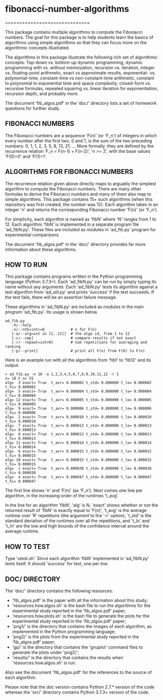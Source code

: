 # fibonacci-number-algorithms
==============================

This package contains multiple algorithms to compute the Fibonacci
numbers. The goal for this package is to help students learn the
basics of algorithms using simple algorithms so that they can focus
more on the algorithmic concepts illustrated.

The algorithms in this package illustrate the following rich set of
algorithmic concepts: Top-down vs. bottom-up dynamic programming,
dynamic programming with vs. without memoization, recursion
vs. iteration, integer vs. floating-point arithmetic, exact vs
approximate results, exponential- vs. polynomial-time, constant-time
vs non-constant-time arithmetic, constant to polynomial to exponential
time and space complexity, closed-form vs. recursive formulas,
repeated squaring vs. linear iteration for exponentiation, recursion
depth, and probably more.

The document 'fib_algos.pdf' in the 'doc/' directory lists a set of
homework questions for further study.

## FIBONACCI NUMBERS

The Fibonacci numbers are a sequence 'F(n)' (or 'F_n') of integers in
which every number after the first two, 0 and 1, is the sum of the two
preceding numbers: 0, 1, 1, 2, 3, 5, 8, 13, 21, ... More formally,
they are defined by the recurrence relation 'F_n = F(n-1) + F(n-2)',
'n >= 2', with the base values 'F(0)=0' and 'F(1)=1'.

## ALGORITHMS FOR FIBONACCI NUMBERS

The recurrence relation given above directly maps to arguably the
simplest algorithm to compute the Fibonacci numbers. There are many
other formulas to derive the Fibonacci numbers and many of them also
map to simple algorithms. This package contains 15+ such algorithms
(when this repository was first created, the number was 12). Each 
algorithm takes in an integer 'n' and returns the corresponding 
Fibonacci number 'F(n)' (or 'F_n').

For simplicity, each algorithm is named as 'fibN' where 'N' ranges
from 1 to 12. Each algorithm 'fibN' is implemented in a separate
program file 'ad_fibN.py'. These files are included as modules in
'ad_fib.py' program for experimental comparisons.

The document 'fib_algos.pdf' in the 'doc/' directory provides far more
information about these algorithms.

## HOW TO RUN

This package contains programs written in the Python programming
language (Python 3.7.3+). Each 'ad_fibN.py' can be run by simply
typing its name without any arguments. Each 'ad_fibN.py' tests its
algorithm against a test algorithm from 'ad_util.py' and prints
'success' if the test succeeds. If the test fails, there will be an
assertion failure message.

These algorithms in 'ad_fibN.py' are included as modules in the main
program 'ad_fib.py'. Its usage is shown below.

```
ad_fib.py
   -h/--help
   -n/--nth=int>=0            # n for F(n)
   [-a/--alg=int in [1..12]]  # the algo id, from 1 to 12
   [-c/--cmp]                 # compare results if not exact
   [-r/--repeat=int>0]        # num repetitions for averaging and ranking
   [-p/--print]               # print all F(n) from F(0) to F(n)
```

Here is an example run with all the algorithms from 'fib1' to 'fib12'
and its output. 

```
> ad_fib.py -n 10 -a 1,2,3,4,5,6,7,8,9,10,11,12 -r 1
n= 10 F_n= 55
alg=  3 exact= True  t_avr= 0.000002 t_std= 0.000000 t_lo= 0.000002 t_hi= 0.000002
alg=  5 exact= True  t_avr= 0.000004 t_std= 0.000000 t_lo= 0.000004 t_hi= 0.000004
alg= 12 exact= True  t_avr= 0.000005 t_std= 0.000000 t_lo= 0.000005 t_hi= 0.000005
alg=  9 exact= True  t_avr= 0.000006 t_std= 0.000000 t_lo= 0.000006 t_hi= 0.000006
alg=  2 exact= True  t_avr= 0.000010 t_std= 0.000000 t_lo= 0.000010 t_hi= 0.000010
alg=  7 exact= True  t_avr= 0.000013 t_std= 0.000000 t_lo= 0.000013 t_hi= 0.000013
alg=  8 exact= True  t_avr= 0.000013 t_std= 0.000000 t_lo= 0.000013 t_hi= 0.000013
alg= 11 exact= True  t_avr= 0.000014 t_std= 0.000000 t_lo= 0.000014 t_hi= 0.000014
alg=  6 exact= True  t_avr= 0.000015 t_std= 0.000000 t_lo= 0.000015 t_hi= 0.000015
alg= 10 exact= True  t_avr= 0.000015 t_std= 0.000000 t_lo= 0.000015 t_hi= 0.000015
alg=  1 exact= True  t_avr= 0.000030 t_std= 0.000000 t_lo= 0.000030 t_hi= 0.000030
alg=  4 exact= True  t_avr= 0.000047 t_std= 0.000000 t_lo= 0.000047 t_hi= 0.000047

```

The first line shows 'n' and 'F(n)' (as 'F_n'). Next comes one line
per algorithm, in the increasing order of the runtimes 't_avg'.

In the line for an algorithm 'fibN', 'alg' is N, 'exact' shows whether
or not the returned result of 'fibN' is exactly equal to 'F(n)',
't_avg' is the average runtime over 'R' repetitions (the argument to
the '-r' option), 't_std' is the standard deviation of the runtimes
over all the repetitions, and 't_lo' and 't_hi' are the low and high
bounds of the confidence interval around the average runtime.

## HOW TO TEST

Type 'utest.sh'. Since each algorithm 'fibN' implemented in
'ad_fibN.py' tests itself. It should 'success' for test, one per line.

## DOC/ DIRECTORY

The 'doc/' directory contains the following resources:
- 'fib_algos.pdf' is the paper with all the information about this
study;
- 'resources.how.algos.sh' is the bash file to run the algorithms for
the experimental study reported in the 'fib_algos.pdf' paper;
- 'resources.how.plots.sh' is the bash file to generate the plots for
the experimental study reported in the 'fib_algos.pdf' paper;
- 'png1/' is the directory that contains the images of each algorithm,
as implemented in the Python programming language;
- 'png2/' is the plots from the experimental study reported in the 'fib_algos.pdf' paper;
- 'gp/' is the directory that contains the 'gnuplot' command files to
generate the plots under 'png2/';
- 'results/' is the directory that contains the results when
'resources.how.algos.sh' is run.

Also see the document 'fib_algos.pdf' for the references to the source
of each algorithm.

Please note that the doc version contains Python 2.7.* version of the code whereas 
the 'src/' directory contains Python 3.7.3+ version of the code.
